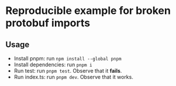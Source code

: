 # Reproducible example for broken protobuf imports

## Usage

- Install pnpm: run `npm install --global pnpm`
- Install dependencies: run `pnpm i`
- Run test: run `pnpm test`. Observe that it **fails**.
- Run index.ts: run `pnpm dev`. Observe that it works.